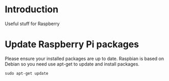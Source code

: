 # Introduction
Useful stuff for Raspberry

# Update Raspberry Pi packages
Please ensure your installed packages are up to date. Raspbian is based on Debian so you need use apt-get to update and install packages.

```
sudo apt-get update
```
